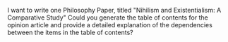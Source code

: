 I want to write one Philosophy Paper, titled "Nihilism and Existentialism: A Comparative Study" Could you generate the table of contents for the opinion article and provide a detailed explanation of the dependencies between the items in the table of contents?